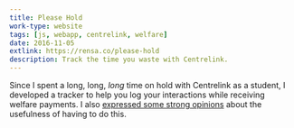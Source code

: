 ```yaml
---
title: Please Hold
work-type: website
tags: [js, webapp, centrelink, welfare]
date: 2016-11-05
extlink: https://rensa.co/please-hold
description: Track the time you waste with Centrelink.
---
```

Since I spent a long, long, _long_ time on hold with Centrelink as a student, I developed a tracker to help you log your interactions while receiving welfare payments. I also [expressed some strong opinions](https://medium.com/@jamesgoldie/welfare-is-a-waste-of-time-485d38c9c6a7) about the usefulness of having to do this.
